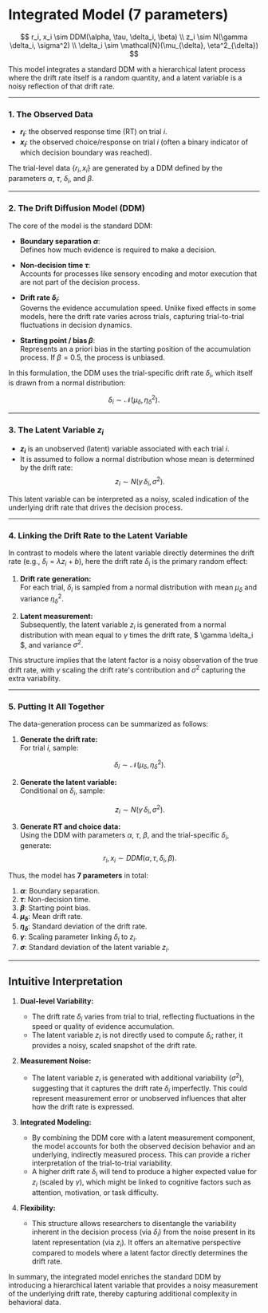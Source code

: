 # Integrated Model (7 parameters)

$$
r_i, x_i \sim DDM(\alpha, \tau, \delta_i, \beta) \\
z_i \sim N(\gamma \delta_i, \sigma^2) \\
\delta_i \sim \mathcal{N}(\mu_{\delta}, \eta^2_{\delta})
$$

This model integrates a standard DDM with a hierarchical latent process where the drift rate itself is a random quantity, and a latent variable is a noisy reflection of that drift rate.

---

### 1. The Observed Data

- **$r_i$**: the observed response time (RT) on trial $i$.
- **$x_i$**: the observed choice/response on trial $i$ (often a binary indicator of which decision boundary was reached).

The trial-level data $\{r_i, x_i\}$ are generated by a DDM defined by the parameters $\alpha$, $\tau$, $\delta_i$, and $\beta$.

---

### 2. The Drift Diffusion Model (DDM)

The core of the model is the standard DDM:

- **Boundary separation $\alpha$**:  
  Defines how much evidence is required to make a decision.

- **Non-decision time $\tau$**:  
  Accounts for processes like sensory encoding and motor execution that are not part of the decision process.

- **Drift rate $\delta_i$**:  
  Governs the evidence accumulation speed. Unlike fixed effects in some models, here the drift rate varies across trials, capturing trial-to-trial fluctuations in decision dynamics.

- **Starting point / bias $\beta$**:  
  Represents an a priori bias in the starting position of the accumulation process. If $\beta = 0.5$, the process is unbiased.

In this formulation, the DDM uses the trial-specific drift rate $\delta_i$, which itself is drawn from a normal distribution:

$$
\delta_i \sim \mathcal{N}(\mu_{\delta}, \eta^2_{\delta}).
$$

---

### 3. The Latent Variable $z_i$

- **$z_i$** is an unobserved (latent) variable associated with each trial $i$.
- It is assumed to follow a normal distribution whose mean is determined by the drift rate:
  $$
  z_i \sim N(\gamma\, \delta_i, \sigma^2).
  $$

This latent variable can be interpreted as a noisy, scaled indication of the underlying drift rate that drives the decision process.

---

### 4. Linking the Drift Rate to the Latent Variable

In contrast to models where the latent variable directly determines the drift rate (e.g., $\delta_i = \lambda z_i + b$), here the drift rate $\delta_i$ is the primary random effect:

1. **Drift rate generation:**  
   For each trial, $\delta_i$ is sampled from a normal distribution with mean $\mu_{\delta}$ and variance $\eta^2_{\delta}$.

2. **Latent measurement:**  
   Subsequently, the latent variable $z_i$ is generated from a normal distribution with mean equal to $\gamma$ times the drift rate, $ \gamma \delta_i $, and variance $\sigma^2$.

This structure implies that the latent factor is a noisy observation of the true drift rate, with $\gamma$ scaling the drift rate's contribution and $\sigma^2$ capturing the extra variability.

---

### 5. Putting It All Together

The data-generation process can be summarized as follows:

1. **Generate the drift rate:**  
   For trial $i$, sample:

   $$
   \delta_i \sim \mathcal{N}(\mu_{\delta}, \eta^2_{\delta}).
   $$

2. **Generate the latent variable:**  
   Conditional on $\delta_i$, sample:

   $$
   z_i \sim N(\gamma\, \delta_i, \sigma^2).
   $$

3. **Generate RT and choice data:**  
   Using the DDM with parameters $\alpha$, $\tau$, $\beta$, and the trial-specific $\delta_i$, generate:
   $$
   r_i,\, x_i \sim DDM(\alpha, \tau, \delta_i, \beta).
   $$

Thus, the model has **7 parameters** in total:

1. **$\alpha$**: Boundary separation.
2. **$\tau$**: Non-decision time.
3. **$\beta$**: Starting point bias.
4. **$\mu_{\delta}$**: Mean drift rate.
5. **$\eta_{\delta}$**: Standard deviation of the drift rate.
6. **$\gamma$**: Scaling parameter linking $\delta_i$ to $z_i$.
7. **$\sigma$**: Standard deviation of the latent variable $z_i$.

---

## Intuitive Interpretation

1. **Dual-level Variability:**

   - The drift rate $\delta_i$ varies from trial to trial, reflecting fluctuations in the speed or quality of evidence accumulation.
   - The latent variable $z_i$ is not directly used to compute $\delta_i$; rather, it provides a noisy, scaled snapshot of the drift rate.

2. **Measurement Noise:**

   - The latent variable $z_i$ is generated with additional variability ($\sigma^2$), suggesting that it captures the drift rate $\delta_i$ imperfectly. This could represent measurement error or unobserved influences that alter how the drift rate is expressed.

3. **Integrated Modeling:**

   - By combining the DDM core with a latent measurement component, the model accounts for both the observed decision behavior and an underlying, indirectly measured process. This can provide a richer interpretation of the trial-to-trial variability.
   - A higher drift rate $\delta_i$ will tend to produce a higher expected value for $z_i$ (scaled by $\gamma$), which might be linked to cognitive factors such as attention, motivation, or task difficulty.

4. **Flexibility:**
   - This structure allows researchers to disentangle the variability inherent in the decision process (via $\delta_i$) from the noise present in its latent representation (via $z_i$). It offers an alternative perspective compared to models where a latent factor directly determines the drift rate.

In summary, the integrated model enriches the standard DDM by introducing a hierarchical latent variable that provides a noisy measurement of the underlying drift rate, thereby capturing additional complexity in behavioral data.
